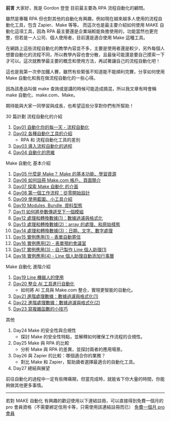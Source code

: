 **前言**
大家好，我是 Gordon 登登 目前最主要為 RPA 流程自動化的顧問。

雖然是專職 RPA 但也對其他的自動化有興趣，例如現在越來越多人使用的流程自動化工具，包含 Zapier、Make 等等。
而這次也是最主要介紹如何使用 MAKE 自動化這項工具，因為 RPA 最主要還是企業端較能負擔使用的，功能當然也更完整，但若是一人公司、個人使用者，目前還是適合使用 Make 這種工具。

在網路上這些流程自動化的教學內容並不多，主要是使用者還是較少，另外每個人想要自動化的流程不同，所以教學內容也會分散，且最後可能還是要自己摸索一下才可以。這次就教學最主要的概念和使用方法，再試著讓自己的流程自動化吧！

這也是我第一次參加鐵人賽，雖然有些緊張不知道能不能順利完賽，分享如何使用 Make 自動化和我在做流程自動化的一些心得。

因為該產品叫做 make 查詢或是講的時候可能造成搞混，所以我文章有時會稱 make 自動化、make.com、Make。

期待能與大家一同學習與成長，也希望這些分享對你們有所幫助！

30 篇計劃
流程自動化的介紹

1. [Day01 自動化你的每一天 - 流程自動化](https://ithelp.ithome.com.tw/articles/10348559)
2. [Day02 各種自動化工具的介紹](https://ithelp.ithome.com.tw/articles/10348909)
   - RPA 和 流程自動化工具的差別
3. [Day03 導入流程自動化的過程](https://ithelp.ithome.com.tw/articles/10349416)
4. [Day04 自動化的思維](https://ithelp.ithome.com.tw/articles/10349770)

Make 自動化 基本介紹

1. [Day05 什麼是 Make？ Make 的基本功能、學習資源](https://ithelp.ithome.com.tw/articles/10349794)
2. [Day06 如何註冊 Make.com 帳戶、頁面簡介](https://ithelp.ithome.com.tw/articles/10350311)
3. [Day07 探索 Make 自動化 的介面](https://ithelp.ithome.com.tw/articles/10351241)
4. [Day08 第一個工作流程：從零開始設計](https://ithelp.ithome.com.tw/articles/10352203)
5. [Day09 使用藍圖、小工具介紹](https://ithelp.ithome.com.tw/articles/10352992)
6. [Day10 Modules, Bundle, 資料型態](https://ithelp.ithome.com.tw/articles/10353650)
7. [Day11 如何將參數傳遞至下一個模組](https://ithelp.ithome.com.tw/articles/10354343)
8. [Day12 處理和轉換數據(1)：數據過濾與格式化](https://ithelp.ithome.com.tw/articles/10355002)
9. [Day13 處理和轉換數據(2)：array 的處理、和原始樣態](https://ithelp.ithome.com.tw/articles/10355654)
10. [Day14 處理和轉換數據(3)：日期、文字、數字處理](https://ithelp.ithome.com.tw/articles/10355750)
11. [Day15 實例應用(1) - 表單自動寄信](https://arc.net/l/quote/lzgnumoa)
12. [Day16 實例應用(2) - 表單預約會議室](https://ithelp.ithome.com.tw/articles/10357653)
13. [Day17 實例應用(3) - 自己製作 Line 個人助理(1)](https://arc.net/l/quote/vbaqfqgf)
14. [Day18 實例應用(4) - Line 個人助理自動添加行事曆](https://ithelp.ithome.com.tw/articles/10358927)

Make 自動化 進階介紹

1. [Day19 Line 機器人的使用]()
2. [Day20 整合 AI 工具進行自動化]()
   - 如何將 AI 工具與 Make.com 整合，實現更智能的自動化。
3. [Day21 進階處理數據：數據過濾與格式化(1)]()
4. [Day22 進階處理數據：數據過濾與格式化(2)]()
5. [Day23 寫複雜函數的小技巧]()

其他

1. Day24 Make 的安全性與合規性
   - 探討 Make 的安全性特點，並解釋如何確保工作流程的合規性。
2. Day25 Make 與 RPA 的比較
   - 分析 Make 與 RPA 的差異，並探討兩者的應用場景。
3. Day26 與 Zapier 的比較：哪個適合你的業務？
   - 對比 Make 和 Zapier，幫助讀者選擇最適合的自動化工具。
4. Day27 總結與展望

前往自動化的過程中一定有些陣痛期，但當完成時，就能省下你大量的時間，你能夠做其他更多事情。

---

若對 MAKE 自動化 有興趣的歡迎使用以下連結註冊，可以直接得到免費一個月的 pro 會員資格（不需要綁定信用卡等，只需使用該連結註冊而已）
[免費一個月 pro 會員](https://www.make.com/en/register?pc=automateyoureverydayhttps://www.make.com/en/register?pc=automateyoureveryday)
